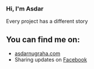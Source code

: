 ### Hi, I'm Asdar
Every project has a different story
## You can find me on:
- <a href="https://asdarnugraha.com/">asdarnugraha.com</a>
- Sharing updates on <a href="https://web.facebook.com/4SD4R">Facebook</a>
